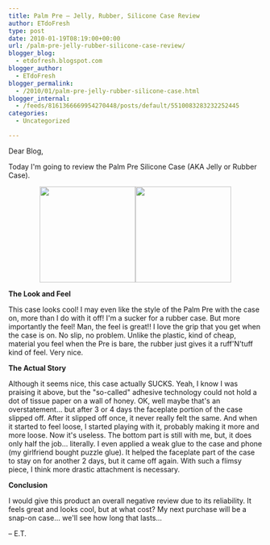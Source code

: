 ```yaml
---
title: Palm Pre – Jelly, Rubber, Silicone Case Review
author: ETdoFresh
type: post
date: 2010-01-19T08:19:00+00:00
url: /palm-pre-jelly-rubber-silicone-case-review/
blogger_blog:
  - etdofresh.blogspot.com
blogger_author:
  - ETdoFresh
blogger_permalink:
  - /2010/01/palm-pre-jelly-rubber-silicone-case.html
blogger_internal:
  - /feeds/8161366669954270448/posts/default/5510083283232252445
categories:
  - Uncategorized

---
```

Dear Blog,

Today I'm going to review the Palm Pre Silicone Case (AKA Jelly or Rubber Case).

<p align="center">
  <a href="http://lh3.ggpht.com/_yEPuIWl8ybE/S1Vrf1BCQ7I/AAAAAAAABAo/1gTYE_snqyg/s1600/IMG_7976.JPG"><img src="http://lh3.ggpht.com/_yEPuIWl8ybE/S1Vrf1BCQ7I/AAAAAAAABAo/1gTYE_snqyg/s288/IMG_7976.JPG" width="190" /></a><a href="http://lh3.ggpht.com/_yEPuIWl8ybE/S1VrgXV4h-I/AAAAAAAABAs/D5bk0YTT2Pg/s1600/IMG_7975.JPG"><img src="http://lh3.ggpht.com/_yEPuIWl8ybE/S1VrgXV4h-I/AAAAAAAABAs/D5bk0YTT2Pg/s288/IMG_7975.JPG" width="190" /></a>
</p>

**The Look and Feel**

This case looks cool! I may even like the style of the Palm Pre with the case on, more than I do with it off! I'm a sucker for a rubber case. But more importantly the feel! Man, the feel is great!! I love the grip that you get when the case is on. No slip, no problem. Unlike the plastic, kind of cheap, material you feel when the Pre is bare, the rubber just gives it a ruff'N'tuff kind of feel. Very nice.

**The Actual Story**

Although it seems nice, this case actually SUCKS. Yeah, I know I was praising it above, but the "so-called" adhesive technology could not hold a dot of tissue paper on a wall of honey. OK, well maybe that's an overstatement... but after 3 or 4 days the faceplate portion of the case slipped off. After it slipped off once, it never really felt the same. And when it started to feel loose, I started playing with it, probably making it more and more loose. Now it's useless. The bottom part is still with me, but, it does only half the job... literally. I even applied a weak glue to the case and phone (my girlfriend bought puzzle glue). It helped the faceplate part of the case to stay on for another 2 days, but it came off again. With such a flimsy piece, I think more drastic attachment is necessary.

**Conclusion**

I would give this product an overall negative review due to its reliability. It feels great and looks cool, but at what cost? My next purchase will be a snap-on case... we'll see how long that lasts...

&#8211; E.T.